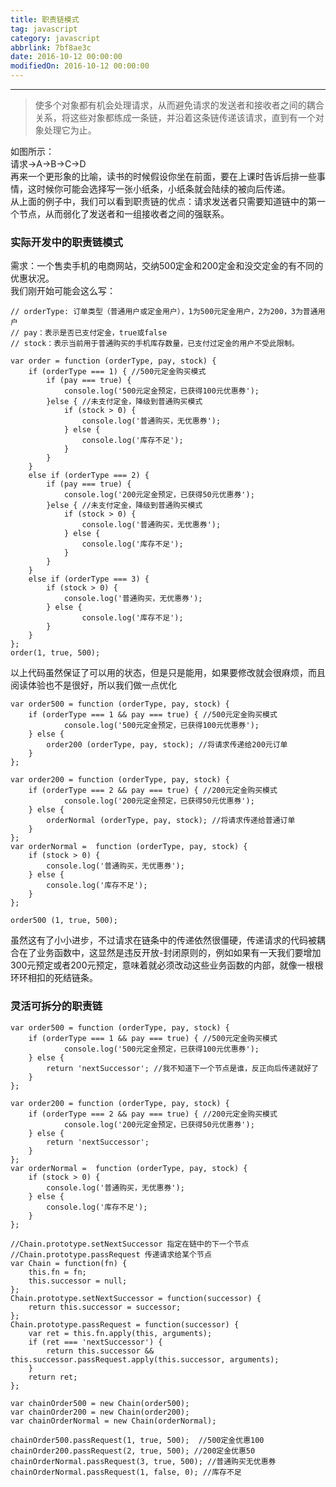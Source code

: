 ```yaml
---
title: 职责链模式
tag: javascript
category: javascript
abbrlink: 7bf8ae3c
date: 2016-10-12 00:00:00
modifiedOn: 2016-10-12 00:00:00
---
```


* * *

> 使多个对象都有机会处理请求，从而避免请求的发送者和接收者之间的耦合关系，将这些对象都练成一条链，并沿着这条链传递该请求，直到有一个对象处理它为止。

如图所示：  
请求→A→B→C→D  
再来一个更形象的比喻，读书的时候假设你坐在前面，要在上课时告诉后排一些事情，这时候你可能会选择写一张小纸条，小纸条就会陆续的被向后传递。  
从上面的例子中，我们可以看到职责链的优点：请求发送者只需要知道链中的第一个节点，从而弱化了发送者和一组接收者之间的强联系。

### 实际开发中的职责链模式

需求：一个售卖手机的电商网站，交纳500定金和200定金和没交定金的有不同的优惠状况。  
我们刚开始可能会这么写：

    
    
    // orderType: 订单类型（普通用户或定金用户），1为500元定金用户，2为200，3为普通用户
    // pay：表示是否已支付定金，true或false
    // stock：表示当前用于普通购买的手机库存数量，已支付过定金的用户不受此限制。
    
    var order = function (orderType, pay, stock) {
        if (orderType === 1) { //500元定金购买模式
            if (pay === true) {
                console.log('500元定金预定，已获得100元优惠券');
            }else { //未支付定金，降级到普通购买模式
                if (stock > 0) {
                    console.log('普通购买，无优惠券');
                } else {
                    console.log('库存不足');
                }
            }
        }
        else if (orderType === 2) {
            if (pay === true) {
                console.log('200元定金预定，已获得50元优惠券');
            }else { //未支付定金，降级到普通购买模式
                if (stock > 0) {
                    console.log('普通购买，无优惠券');
                } else {
                    console.log('库存不足');
                }
            }
        } 
        else if (orderType === 3) {
            if (stock > 0) {
                console.log('普通购买，无优惠券');
            } else {
                    console.log('库存不足');
            }
        }
    };
    order(1, true, 500);

以上代码虽然保证了可以用的状态，但是只是能用，如果要修改就会很麻烦，而且阅读体验也不是很好，所以我们做一点优化

    
    
    var order500 = function (orderType, pay, stock) {
        if (orderType === 1 && pay === true) { //500元定金购买模式
                console.log('500元定金预定，已获得100元优惠券');
        } else { 
            order200 (orderType, pay, stock); //将请求传递给200元订单
        }
    };
    
    var order200 = function (orderType, pay, stock) {
        if (orderType === 2 && pay === true) { //200元定金购买模式
                console.log('200元定金预定，已获得50元优惠券');
        } else { 
            orderNormal (orderType, pay, stock); //将请求传递给普通订单
        }
    };
    var orderNormal =  function (orderType, pay, stock) {
        if (stock > 0) {
            console.log('普通购买，无优惠券');
        } else {
            console.log('库存不足');
        }
    };
    
    order500 (1, true, 500);

虽然这有了小小进步，不过请求在链条中的传递依然很僵硬，传递请求的代码被耦合在了业务函数中，这显然是违反开放-封闭原则的，例如如果有一天我们要增加300元预定或者200元预定，意味着就必须改动这些业务函数的内部，就像一根根环环相扣的死结链条。

### 灵活可拆分的职责链

    
    
    var order500 = function (orderType, pay, stock) {
        if (orderType === 1 && pay === true) { //500元定金购买模式
                console.log('500元定金预定，已获得100元优惠券');
        } else { 
            return 'nextSuccessor'; //我不知道下一个节点是谁，反正向后传递就好了
        }
    };
    
    var order200 = function (orderType, pay, stock) {
        if (orderType === 2 && pay === true) { //200元定金购买模式
                console.log('200元定金预定，已获得50元优惠券');
        } else { 
            return 'nextSuccessor';
        }
    };
    var orderNormal =  function (orderType, pay, stock) {
        if (stock > 0) {
            console.log('普通购买，无优惠券');
        } else {
            console.log('库存不足');
        }
    };
    
    //Chain.prototype.setNextSuccessor 指定在链中的下一个节点
    //Chain.prototype.passRequest 传递请求给某个节点
    var Chain = function(fn) {
        this.fn = fn;
        this.successor = null;
    };
    Chain.prototype.setNextSuccessor = function(successor) {
        return this.successor = successor;
    };
    Chain.prototype.passRequest = function(successor) {
        var ret = this.fn.apply(this, arguments);
        if (ret === 'nextSuccessor') {
            return this.successor && this.successor.passRequest.apply(this.successor, arguments);
        }
        return ret;
    };
    
    var chainOrder500 = new Chain(order500);
    var chainOrder200 = new Chain(order200);
    var chainOrderNormal = new Chain(orderNormal);
     
    chainOrder500.passRequest(1, true, 500);  //500定金优惠100
    chainOrder200.passRequest(2, true, 500); //200定金优惠50
    chainOrderNormal.passRequest(3, true, 500); //普通购买无优惠券
    chainOrderNormal.passRequest(1, false, 0); //库存不足

